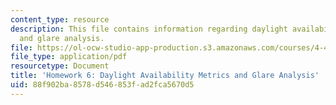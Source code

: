 ```yaml
---
content_type: resource
description: This file contains information regarding daylight availability metrics
  and glare analysis.
file: https://ol-ocw-studio-app-production.s3.amazonaws.com/courses/4-430-daylighting-spring-2012/88f902ba8578d546853fad2fca5670d5_MIT4_430S12_hw6.pdf
file_type: application/pdf
resourcetype: Document
title: 'Homework 6: Daylight Availability Metrics and Glare Analysis'
uid: 88f902ba-8578-d546-853f-ad2fca5670d5
---
```

